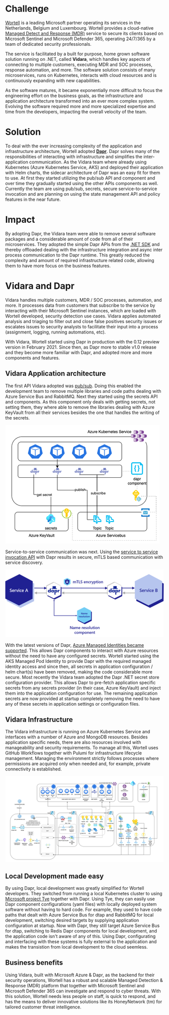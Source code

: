 # Challenge

[Wortell](https://www.wortell.nl/en) is a leading Microsoft partner operating its services in the Netherlands, Belgium and Luxembourg. Wortell provides a cloud-native [Managed Detect and Response (MDR)](https://www.wortell.nl/en/products/managed-detection-and-response-en) service to secure its clients based on Microsoft Sentinel and Microsoft Defender 365, operating 24/7/365 by a team of dedicated security professionals.

The service is facilitated by a built for purpose, home grown software solution running on .NET, called **Vidara**, which handles key aspects of connecting to multiple customers, executing MDR and SOC processes, response automation, and more. The software solution consists of many microservices, runs on Kubernetes, interacts with cloud resources and is continuously expanding with new capabilities.

As the software matures, it became exponentially more difficult to focus the engineering effort on the business goals, as the infrastructure and application architecture transformed into an ever more complex system. Evolving the software required more and more specialized expertise and time from the developers, impacting the overall velocity of the team.

# Solution

To deal with the ever increasing complexity of the application and infrastructure architecture, Wortell adopted [**Dapr**](https://dapr.io/). Dapr solves many of the responsibilities of interacting with infrastructure and simplifies the inter-application communication. As the Vidara team where already using Kubernetes (Azure Kubernetes Service, AKS) and deployed their application with Helm charts, the sidecar architecture of Dapr was an easy fit for them to use. At first they started utilizing the pub/sub API and component and over time they gradually started using the other APIs components as well. Currently the team are using pub/sub, secrets, secure service-to-service invocation and are planning on using the state management API and policy features in the near future.

# Impact

By adopting Dapr, the Vidara team were able to remove several software packages and a considerable amount of code from all of their microservices. They adopted the simple Dapr APIs from the [.NET SDK](https://docs.dapr.io/developing-applications/sdks/dotnet/) and thereby offloaded dealing with the infrastructure integration and async inter process communication to the Dapr runtime. This greatly reduced the complexity and amount of required infrastructure related code, allowing them to have more focus on the business features.

# Vidara and Dapr

Vidara handles multiple customers, MDR / SOC processes, automation, and more. It processes data from customers that subscribe to the service by interacting with their Microsoft Sentinel instances, which are loaded with Wortell developed, security detection use cases. Vidara applies automated analysis and triaging to filter out and close false positives security issues or escalates issues to security analysts to facilitate their input into a process (assignment, logging, running automations, etc).

With Vidara, Wortell started using Dapr in production with the 0.12 preview version in February 2021. Since then, as Dapr more to stable v1.0 release and they become more familiar with Dapr, and adopted more and more components and features.

## Vidara Application architecture

The first API Vidara adopted was [pub/sub](https://docs.dapr.io/developing-applications/building-blocks/pubsub/pubsub-overview/). Doing this enabled the development team to remove multiple libraries and code paths dealing with Azure Service Bus and RabbitMQ. Next they started using the secrets API and components. As this component only deals with getting secrets, not setting them, they where able to remove the libraries dealing with Azure KeyVault from all their services besides the one that handles the writing of the secrets.

![dapr-azure](images/dapr-azure.png)

Service-to-service communication was next. Using the [service to service invocation API](https://docs.dapr.io/developing-applications/building-blocks/service-invocation/service-invocation-overview/) with Dapr results in secure, mTLS based communication with service discovery.

![dapr-service-invocation](images/dapr-service-invocation-overview.png)

With the latest versions of Dapr, [Azure Managed Identities became supported](https://docs.dapr.io/developing-applications/integrations/azure/authenticating-azure/#using-managed-service-identities). This allows Dapr components to interact with Azure resources without the need to have any configured secrets. Wortell started using the AKS Managed Pod Identity to provide Dapr with the required managed identity access and since then, all secrets in application configuration / helm chart(s) have been removed, making the code considerable more secure. Most recently the Vidara team adopted the Dapr .NET secret store configuration provider. This allows Dapr to pre-fetch application specific secrets from any secrets provider (in their case, Azure KeyVault) and inject them into the application configuration for use. The remaining application secrets are now provided at startup completely removing the need to have any of these secrets in application settings or configuration files.

## Vidara Infrastructure

The Vidara infrastructure is running on Azure Kubernetes Service and interfaces with a number of Azure and MongoDB resources. Besides application specific needs, there are also resources involved with manageability and security requirements. To manage all this, Wortell uses GitHub Workflows together with Pulumi for infrastructure lifecycle management. Managing the environment strictly follows processes where permissions are acquired only when needed and, for example, private connectivity is established.

![vidara-infra](images/vidara-infra.png)

## Local Development made easy

By using Dapr, local development was greatly simplified for Wortell developers. They switched from running a local Kubernetes cluster to using [Microsoft project Tye](https://devblogs.microsoft.com/dotnet/introducing-project-tye/) together with Dapr. Using Tye, they can easily use Dapr component configurations (yaml files) with locally deployed system software without having to hard code. For example, they used to have code paths that dealt with Azure Service Bus for dtap and RabbitMQ for local development, switching desired targets by supplying application configuration at startup. Now with Dapr, they still target Azure Service Bus for dtap, switching to Redis Dapr components for local development, and the application code  isn't aware of any of this. Using Dapr, configurating and interfacing with these systems is fully external to the application and makes the transistion from local development to the cloud seemless. 

## Business benefits
Using Vidara, built with Microsoft Azure & Dapr, as the backend for their security operations, Wortell has a robust and scalable Managed Detection & Response (MDR) platform that together with Microsoft Sentinel and Microsoft Defender 365 can investigate and respond to cyber threats. With this solution, Wortell needs less people on staff, is quick to respond, and has the means to deliver innovative solutions like its HoneyNetwork (tm) for tailored customer threat intelligence.